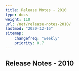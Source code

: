 ```yaml
---
title: Release Notes - 2010
type: docs
weight: 110
url: /net/release-notes-2010/
lastmod: "2020-12-16"
sitemap:
    changefreq: "weekly"
    priority: 0.7
---
```


## **Release Notes - 2010**
